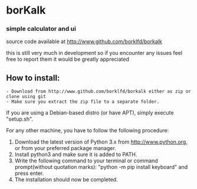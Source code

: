 # borKalk
### simple calculator and ui

source code available at http://www.github.com/borklfd/borkalk

this is still very much in development so if you encounter any issues feel free to report them it would be greatly appreciated

## How to install:  
	- Download from http://www.github.com/borklfd/borkalk either as zip or clone using git  
	- Make sure you extract the zip file to a separate folder.  
If you are using a Debian-based distro (or have APT), simply execute "setup.sh".

For any other machine, you have to follow the following procedure:  
1. Download the latest version of Python 3.x from http://www.python.org, or from your preferred package manager.
2. Install python3 and make sure it is added to PATH.
3. Write the following command to your terminal or command prompt(without quotation marks): "python -m pip install keyboard" and press enter.
4. The installation should now be completed.

